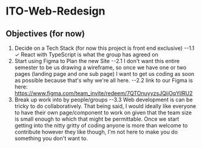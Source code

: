 # ITO-Web-Redesign

## Objectives (for now)

1. Decide on a Tech Stack (for now this project is front end exclusive)
--1.1 ✓ React with TypeScript is what the group has agreed on
2. Start using Figma to Plan the new Site
--2.1 I don't want this entire semester to be us drawing a wireframe, so once we have one or 
two pages (landing page and one sub page) I want to get us coding as soon as possible because
that's why we're all here.
--2.2 link to our Figma is here: https://www.figma.com/team_invite/redeem/7QTOnuyyzsJQijOqYilRU2
3. Break up work into by people/groups
--3.3 Web development is can be tricky to do collaboratively.
That being said, I would ideally like everyone to have their own page/component to work on
given that the team size is small enough to which that might be permittable. Once we start
getting into the nitty gritty of coding anyone is more than welcome to contribute however
they like though, I'm not here to make you do something you don't want to. 
